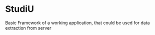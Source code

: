 # StudiU

Basic Framework of a working application, that could be used for data extraction from server
